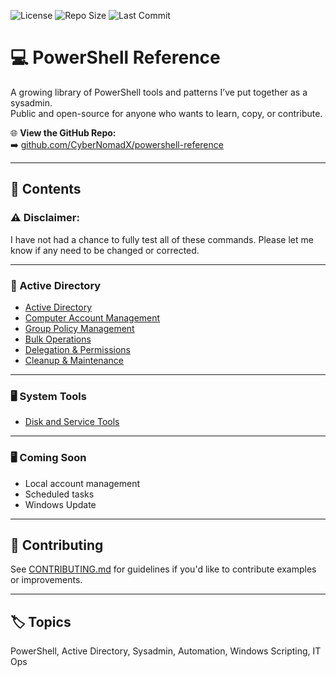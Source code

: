 ![License](https://img.shields.io/github/license/CyberNomadX/powershell-reference)
![Repo Size](https://img.shields.io/github/repo-size/CyberNomadX/powershell-reference)
![Last Commit](https://img.shields.io/github/last-commit/CyberNomadX/powershell-reference)

# 💻 PowerShell Reference

A growing library of PowerShell tools and patterns I’ve put together as a sysadmin.  
Public and open-source for anyone who wants to learn, copy, or contribute.

🌐 **View the GitHub Repo:**  
➡️ [github.com/CyberNomadX/powershell-reference](https://github.com/CyberNomadX/powershell-reference)

---

## 📂 Contents

### ⚠️ Disclaimer:
I have not had a chance to fully test all of these commands. Please let me know if any need to be changed or corrected.

---

### 🔐 Active Directory

- [Active Directory](ad/Active_Directory.md)
- [Computer Account Management](ad/Computer_Account_Management.md)
- [Group Policy Management](ad/Group_Policy_Management.md)
- [Bulk Operations](ad/Bulk_Operations.md)
- [Delegation & Permissions](ad/Delegation_and_Permissions.md)
- [Cleanup & Maintenance](ad/Cleanup_and_Maintenance.md)

---

### 🖥️ System Tools

- [Disk and Service Tools](system/Disk_and_Service_Tools.md)

---
### 🖥️ Coming Soon

- Local account management
- Scheduled tasks
- Windows Update

---

## 🤝 Contributing

See [CONTRIBUTING.md](CONTRIBUTING.md) for guidelines if you'd like to contribute examples or improvements.

---

## 🏷️ Topics

PowerShell, Active Directory, Sysadmin, Automation, Windows Scripting, IT Ops
